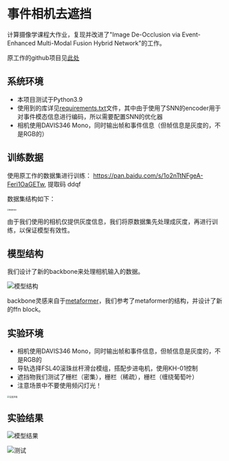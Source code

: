 # 事件相机去遮挡

计算摄像学课程大作业，复现并改进了"Image De-Occlusion via Event-Enhanced Multi-Modal Fusion Hybrid Network"的工作。

原工作的github项目见[此处](https://github.com/lisiqi19971013/Event_Enhanced_DeOcc)

## 系统环境

- 本项目测试于Python3.9
- 使用到的库详见[requirements.txt](https://github.com/careless-lu/CT-image-annotation/blob/main/requirements.txt)文件，其中由于使用了SNN的encoder用于对事件模态信息进行编码，所以需要配置SNN的优化器
- 相机使用DAVIS346 Mono，同时输出帧和事件信息（但帧信息是灰度的，不是RGB的）

## 训练数据

使用原工作的数据集进行训练：
https://pan.baidu.com/s/1o2nTtNFgeA-Feri1OaGETw, 提取码 ddqf

数据集结构如下：

<img src="https://github.com/BqzzHuang/event-enhanced-deocc/tree/main/figure/数据集结构.png" alt="数据集结构" style="zoom: 25%;" />

由于我们使用的相机仅提供灰度信息，我们将原数据集先处理成灰度，再进行训练，以保证模型有效性。

## 模型结构

我们设计了新的backbone来处理相机输入的数据。

![模型结构](https://github.com/BqzzHuang/event-enhanced-deocc/tree/main/figure/模型结构.png)

backbone灵感来自于[metaformer](https://arxiv.org/pdf/2111.11418v3.pdf)，我们参考了metaformer的结构，并设计了新的ffn block。

## 实验环境

- 相机使用DAVIS346 Mono，同时输出帧和事件信息，但帧信息是灰度的，不是RGB的
- 导轨选择FSL40滚珠丝杆滑台模组，搭配步进电机，使用KH-01控制
- 遮挡物我们测试了栅栏（密集），栅栏（稀疏），栅栏（缠绕葡萄叶）
- 注意场景中不要使用频闪灯光！

<img src="https://github.com/BqzzHuang/event-enhanced-deocc/tree/main/figure/实验环境.png" alt="实验环境" style="zoom: 33%;" />

## 实验结果

![模型结果](https://github.com/BqzzHuang/event-enhanced-deocc/tree/main/figure/模型结果.png)

![测试](https://github.com/BqzzHuang/event-enhanced-deocc/tree/main/figure/测试.png)
